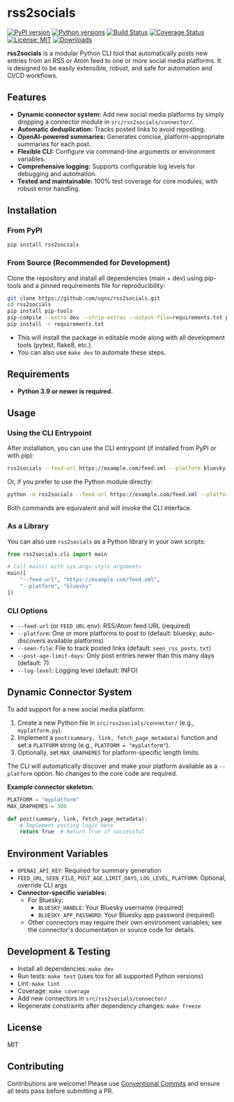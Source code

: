 # rss2socials

[![PyPI version](https://img.shields.io/pypi/v/rss2socials.svg)](https://pypi.org/project/rss2socials/)
[![Python versions](https://img.shields.io/pypi/pyversions/rss2socials.svg)](https://pypi.org/project/rss2socials/)
[![Build Status](https://github.com/ugns/rss2socials/actions/workflows/ci.yml/badge.svg)](https://github.com/ugns/rss2socials/actions/workflows/ci.yml)
[![Coverage Status](https://img.shields.io/codecov/c/github/ugns/rss2socials)](https://codecov.io/gh/ugns/rss2socials)
[![License: MIT](https://img.shields.io/github/license/ugns/rss2socials)](https://github.com/ugns/rss2socials/blob/main/LICENSE)
[![Downloads](https://img.shields.io/pypi/dm/rss2socials.svg)](https://pypistats.org/packages/rss2socials)

**rss2socials** is a modular Python CLI tool that automatically posts new entries from an RSS or Atom feed to one or more social media platforms. It is designed to be easily extensible, robust, and safe for automation and CI/CD workflows.

## Features

- **Dynamic connector system:** Add new social media platforms by simply dropping a connector module in `src/rss2socials/connector/`.
- **Automatic deduplication:** Tracks posted links to avoid reposting.
- **OpenAI-powered summaries:** Generates concise, platform-appropriate summaries for each post.
- **Flexible CLI:** Configure via command-line arguments or environment variables.
- **Comprehensive logging:** Supports configurable log levels for debugging and automation.
- **Tested and maintainable:** 100% test coverage for core modules, with robust error handling.

## Installation

### From PyPI

```sh
pip install rss2socials
```

### From Source (Recommended for Development)

Clone the repository and install all dependencies (main + dev) using pip-tools and a pinned requirements file for reproducibility:

```sh
git clone https://github.com/ugns/rss2socials.git
cd rss2socials
pip install pip-tools
pip-compile --extra dev --strip-extras --output-file=requirements.txt pyproject.toml
pip install -r requirements.txt
```

- This will install the package in editable mode along with all development tools (pytest, flake8, etc.).
- You can also use `make dev` to automate these steps.

## Requirements

- **Python 3.9 or newer is required.**

## Usage

### Using the CLI Entrypoint

After installation, you can use the CLI entrypoint (if installed from PyPI or with pip):

```sh
rss2socials --feed-url https://example.com/feed.xml --platform bluesky
```

Or, if you prefer to use the Python module directly:

```sh
python -m rss2socials --feed-url https://example.com/feed.xml --platform bluesky
```

Both commands are equivalent and will invoke the CLI interface.

### As a Library

You can also use `rss2socials` as a Python library in your own scripts:

```python
from rss2socials.cli import main

# Call main() with sys.argv-style arguments
main([
    "--feed-url", "https://example.com/feed.xml",
    "--platform", "bluesky"
])
```

### CLI Options
- `--feed-url` (or `FEED_URL` env): RSS/Atom feed URL (required)
- `--platform`: One or more platforms to post to (default: bluesky; auto-discovers available platforms)
- `--seen-file`: File to track posted links (default: `seen_rss_posts.txt`)
- `--post-age-limit-days`: Only post entries newer than this many days (default: 7)
- `--log-level`: Logging level (default: INFO)

## Dynamic Connector System

To add support for a new social media platform:
1. Create a new Python file in `src/rss2socials/connector/` (e.g., `myplatform.py`).
2. Implement a `post(summary, link, fetch_page_metadata)` function and set a `PLATFORM` string (e.g., `PLATFORM = "myplatform"`).
3. Optionally, set `MAX_GRAPHEMES` for platform-specific length limits.

The CLI will automatically discover and make your platform available as a `--platform` option. No changes to the core code are required.

**Example connector skeleton:**
```python
PLATFORM = "myplatform"
MAX_GRAPHEMES = 300

def post(summary, link, fetch_page_metadata):
    # Implement posting logic here
    return True  # Return True if successful
```

## Environment Variables
- `OPENAI_API_KEY`: Required for summary generation
- `FEED_URL`, `SEEN_FILE`, `POST_AGE_LIMIT_DAYS`, `LOG_LEVEL`, `PLATFORM`: Optional, override CLI args
- **Connector-specific variables:**
  - For Bluesky:
    - `BLUESKY_HANDLE`: Your Bluesky username (required)
    - `BLUESKY_APP_PASSWORD`: Your Bluesky app password (required)
  - Other connectors may require their own environment variables; see the connector's documentation or source code for details.

## Development & Testing

- Install all dependencies: `make dev`
- Run tests: `make test` (uses tox for all supported Python versions)
- Lint: `make lint`
- Coverage: `make coverage`
- Add new connectors in `src/rss2socials/connector/`
- Regenerate constraints after dependency changes: `make freeze`

## License
MIT

## Contributing
Contributions are welcome! Please use [Conventional Commits](https://www.conventionalcommits.org/) and ensure all tests pass before submitting a PR.